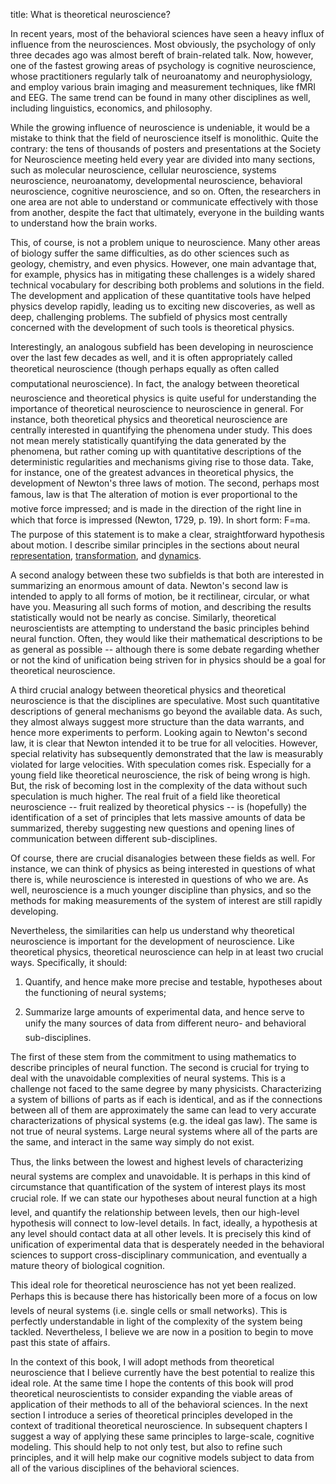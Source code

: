 title: What is theoretical neuroscience?


In recent years, most of the behavioral sciences have seen a heavy influx of
influence from the neurosciences. Most obviously, the psychology of only three
decades ago was almost bereft of brain-related talk. Now, however, one of the
fastest growing areas of psychology is cognitive neuroscience, whose
practitioners regularly talk of neuroanatomy and neurophysiology, and employ
various brain imaging and measurement techniques, like fMRI and EEG. The same
trend can be found in many other disciplines as well, including linguistics,
economics, and philosophy.


While the growing influence of neuroscience is undeniable, it would be a
mistake to think that the field of neuroscience itself is monolithic. Quite
the contrary: the tens of thousands of posters and presentations at the
Society for Neuroscience meeting held every year are divided into many
sections, such as molecular neuroscience, cellular neuroscience, systems
neuroscience, neuroanatomy, developmental neuroscience, behavioral
neuroscience, cognitive neuroscience, and so on. Often, the researchers in one
area are not able to understand or communicate effectively with those from
another, despite the fact that ultimately, everyone in the building wants to
understand how the brain works.


This, of course, is not a problem unique to neuroscience. Many other areas of
biology suffer the same difficulties, as do other sciences such as geology,
chemistry, and even physics. However, one main advantage that, for example,
physics has in mitigating these challenges is a widely shared technical
vocabulary for describing both problems and solutions in the field. The
development and application of these quantitative tools have helped physics
develop rapidly, leading us to exciting new discoveries, as well as deep,
challenging problems. The subfield of physics most centrally concerned with
the development of such tools is theoretical physics.


Interestingly, an analogous subfield has been developing in neuroscience over
the last few decades as well, and it is often appropriately called
theoretical neuroscience (though perhaps equally as often called
computational neuroscience). In fact, the analogy between theoretical
neuroscience and theoretical physics is quite useful for understanding the
importance of theoretical neuroscience to neuroscience in general. For
instance, both theoretical physics and theoretical neuroscience are centrally
interested in quantifying the phenomena under study. This does not mean merely
statistically quantifying the data generated by the phenomena, but rather
coming up with quantitative descriptions of the deterministic regularities and
mechanisms giving rise to those data. Take, for instance, one of the greatest
advances in theoretical physics, the development of Newton's three laws of
motion. The second, perhaps most famous, law is that The alteration of motion
is ever proportional to the motive force impressed; and is made in the
direction of the right line in which that force is impressed (Newton, 1729,
p. 19). In short form: F=ma. The purpose of this statement is to make a clear,
straightforward hypothesis about motion. I describe similar principles in the
sections about neural [representation](http://compneuro.uwaterloo.ca/research/nef/principle-1.html), [transformation](http://compneuro.uwaterloo.ca/research/nef/principle-2.html), and [dynamics](http://compneuro.uwaterloo.ca/research/nef/principle-3.html).


A second analogy between these two subfields is that both are interested in
summarizing an enormous amount of data. Newton's second law is intended to
apply to all forms of motion, be it rectilinear, circular, or what have you.
Measuring all such forms of motion, and describing the results statistically
would not be nearly as concise. Similarly, theoretical neuroscientists are
attempting to understand the basic principles behind neural function. Often,
they would like their mathematical descriptions to be as general as possible
-- although there is some debate regarding whether or not the kind of
unification being striven for in physics should be a goal for theoretical
neuroscience.


A third crucial analogy between theoretical physics and theoretical
neuroscience is that the disciplines are speculative. Most such quantitative
descriptions of general mechanisms go beyond the available data. As such, they
almost always suggest more structure than the data warrants, and hence more
experiments to perform. Looking again to Newton's second law, it is clear that
Newton intended it to be true for all velocities. However, special relativity
has subsequently demonstrated that the law is measurably violated for large
velocities. With speculation comes risk. Especially for a young field like
theoretical neuroscience, the risk of being wrong is high. But, the risk of
becoming lost in the complexity of the data without such speculation is much
higher. The real fruit of a field like theoretical neuroscience -- fruit
realized by theoretical physics -- is (hopefully) the identification of a set
of principles that lets massive amounts of data be summarized, thereby
suggesting new questions and opening lines of communication between different
sub-disciplines.


Of course, there are crucial disanalogies between these fields as well. For
instance, we can think of physics as being interested in questions of what
there is, while neuroscience is interested in questions of who we are. As
well, neuroscience is a much younger discipline than physics, and so the
methods for making measurements of the system of interest are still rapidly
developing.


Nevertheless, the similarities can help us understand why theoretical
neuroscience is important for the development of neuroscience. Like
theoretical physics, theoretical neuroscience can help in at least two crucial
ways. Specifically, it should:





  1. Quantify, and hence make more precise and testable, hypotheses about the functioning of neural systems;


  2. Summarize large amounts of experimental data, and hence serve to unify the many sources of data from different neuro- and behavioral sub-disciplines.



The first of these stem from the commitment to using mathematics to describe
principles of neural function. The second is crucial for trying to deal with
the unavoidable complexities of neural systems. This is a challenge not faced
to the same degree by many physicists. Characterizing a system of billions of
parts as if each is identical, and as if the connections between all of them
are approximately the same can lead to very accurate characterizations of
physical systems (e.g. the ideal gas law). The same is not true of neural
systems. Large neural systems where all of the parts are the same, and
interact in the same way simply do not exist.


Thus, the links between the lowest and highest levels of characterizing
neural systems are complex and unavoidable. It is perhaps in this kind of
circumstance that quantification of the system of interest plays its most
crucial role. If we can state our hypotheses about neural function at a high
level, and quantify the relationship between levels, then our high-level
hypothesis will connect to low-level details. In fact, ideally, a hypothesis
at any level should contact data at all other levels. It is precisely this
kind of unification of experimental data that is desperately needed in the
behavioral sciences to support cross-disciplinary communication, and
eventually a mature theory of biological cognition.


This ideal role for theoretical neuroscience has not yet been realized.
Perhaps this is because there has historically been more of a focus on low
levels of neural systems (i.e. single cells or small networks). This is
perfectly understandable in light of the complexity of the system being
tackled. Nevertheless, I believe we are now in a position to begin to move
past this state of affairs.


In the context of this book, I will adopt methods from theoretical
neuroscience that I believe currently have the best potential to realize this
ideal role. At the same time I hope the contents of this book will prod
theoretical neuroscientists to consider expanding the viable areas of
application of their methods to all of the behavioral sciences. In the next
section I introduce a series of theoretical principles developed in the
context of traditional theoretical neuroscience. In subsequent chapters I
suggest a way of applying these same principles to large-scale, cognitive
modeling. This should help to not only test, but also to refine such
principles, and it will help make our cognitive models subject to data from
all of the various disciplines of the behavioral sciences.
